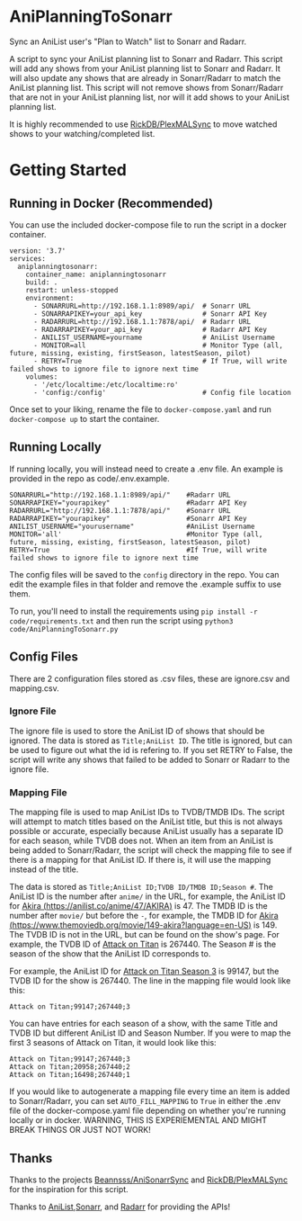 # AniPlanningToSonarr

Sync an AniList user's "Plan to Watch" list to Sonarr and Radarr.

A script to sync your AniList planning list to Sonarr and Radarr. This script will add any shows from your AniList planning list to Sonarr and Radarr. It will also update any shows that are already in Sonarr/Radarr to match the AniList planning list. This script will not remove shows from Sonarr/Radarr that are not in your AniList planning list, nor will it add shows to your AniList planning list.

It is highly recommended to use [RickDB/PlexMALSync](https://github.com/RickDB/PlexMALSync) to move watched shows to your watching/completed list.

# Getting Started
## Running in Docker (Recommended)
You can use the included docker-compose file to run the script in a docker container.
```
version: '3.7'
services:
  aniplanningtosonarr:
    container_name: aniplanningtosonarr
    build: .
    restart: unless-stopped
    environment:
      - SONARRURL=http://192.168.1.1:8989/api/  # Sonarr URL
      - SONARRAPIKEY=your_api_key               # Sonarr API Key
      - RADARRURL=http://192.168.1.1:7878/api/  # Radarr URL
      - RADARRAPIKEY=your_api_key               # Radarr API Key
      - ANILIST_USERNAME=yourname               # AniList Username
      - MONITOR=all                             # Monitor Type (all, future, missing, existing, firstSeason, latestSeason, pilot)
      - RETRY=True                              # If True, will write failed shows to ignore file to ignore next time
    volumes:
      - '/etc/localtime:/etc/localtime:ro'
      - 'config:/config'                        # Config file location
```
Once set to your liking, rename the file to `docker-compose.yaml` and run `docker-compose up` to start the container.
## Running Locally
If running locally, you will instead need to create a .env file. An example is provided in the repo as code/.env.example.
```
SONARRURL="http://192.168.1.1:8989/api/"    #Radarr URL
SONARRAPIKEY="yourapikey"                   #Radarr API Key
RADARRURL="http://192.168.1.1:7878/api/"    #Sonarr URL
RADARRAPIKEY="yourapikey"                   #Sonarr API Key
ANILIST_USERNAME="yourusername"             #AniList Username
MONITOR='all'                               #Monitor Type (all, future, missing, existing, firstSeason, latestSeason, pilot)
RETRY=True                                  #If True, will write failed shows to ignore file to ignore next time
```
The config files will be saved to the `config` directory in the repo. You can edit the example files in that folder and remove the .example suffix to use them.

To run, you'll need to install the requirements using `pip install -r code/requirements.txt` and then run the script using `python3 code/AniPlanningToSonarr.py`

## Config Files
There are 2 configuration files stored as .csv files, these are ignore.csv and mapping.csv. 
### Ignore File
The ignore file is used to store the AniList ID of shows that should be ignored. The data is stored as `Title;AniList ID`. The title is ignored, but can be used to figure out what the id is refering to. If you set RETRY to False, the script will write any shows that failed to be added to Sonarr or Radarr to the ignore file.
### Mapping File
The mapping file is used to map AniList IDs to TVDB/TMDB IDs. The script will attempt to match titles based on the AniList title, but this is not always possible or accurate, especially because AniList usually has a separate ID for each season, while TVDB does not. When an item from an AniList is being added to Sonarr/Radarr, the script will check the mapping file to see if there is a mapping for that AniList ID. If there is, it will use the mapping instead of the title. 

The data is stored as `Title;AniList ID;TVDB ID/TMDB ID;Season #`. The AniList ID is the number after `anime/` in the URL, for example, the AniList ID for [Akira (https://anilist.co/anime/47/AKIRA)](https://anilist.co/anime/47/AKIRA) is 47. The TMDB ID is the number after `movie/` but before the `-`, for example, the TMDB ID for [Akira (https://www.themoviedb.org/movie/149-akira?language=en-US)](https://www.themoviedb.org/movie/149-akira?language=en-US) is 149. The TVDB ID is not in the URL, but can be found on the show's page. For example, the TVDB ID of [Attack on Titan](https://thetvdb.com/series/attack-on-titan) is 267440. The Season # is the season of the show that the AniList ID corresponds to. 

For example, the AniList ID for [Attack on Titan Season 3](https://anilist.co/anime/99147/Attack-on-Titan-Season-3/) is 99147, but the TVDB ID for the show is 267440. The line in the mapping file would look like this:
```
Attack on Titan;99147;267440;3
```
You can have entries for each season of a show, with the same Title and TVDB ID but different AniList ID and Season Number. If you were to map the first 3 seasons of Attack on Titan, it would look like this:
```
Attack on Titan;99147;267440;3
Attack on Titan;20958;267440;2
Attack on Titan;16498;267440;1
```
If you would like to autogenerate a mapping file every time an item is added to Sonarr/Radarr, you can set `AUTO_FILL_MAPPING` to `True` in either the .env file of the docker-compose.yaml file depending on whether you're running locally or in docker. WARNING, THIS IS EXPERIEMENTAL AND MIGHT BREAK THINGS OR JUST NOT WORK!
## Thanks
Thanks to the projects [Beannsss/AniSonarrSync](https://github.com/Beannsss/AniSonarrSync) and [RickDB/PlexMALSync](https://github.com/RickDB/PlexMALSync) for the inspiration for this script.

Thanks to [AniList](https://anilist.co/),[Sonarr](https://sonarr.tv/), and [Radarr](https://radarr.video/) for providing the APIs!
